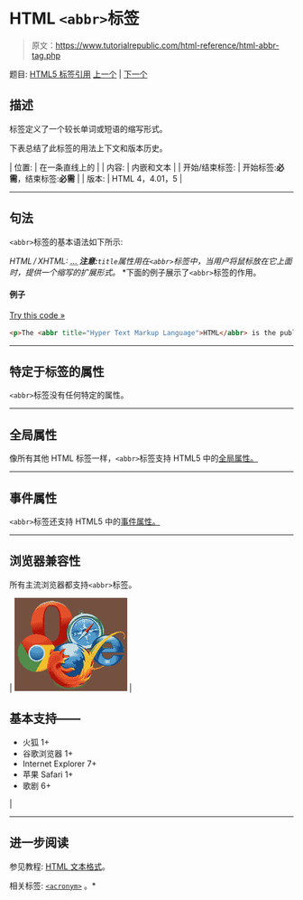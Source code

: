 # HTML `<abbr>`标签

> 原文：<https://www.tutorialrepublic.com/html-reference/html-abbr-tag.php>

题目: [HTML5 标签引用](html5-tags.php) [上一个](html-a-tag.php) | [下一个](html-acronym-tag.php)

## 描述

标签定义了一个较长单词或短语的缩写形式。

下表总结了此标签的用法上下文和版本历史。

| 位置: | 在一条直线上的 |
| 内容: | 内嵌和文本 |
| 开始/结束标签: | 开始标签:**必需**，结束标签:**必需** |
| 版本: | HTML 4，4.01，5 |

* * *

## 句法

`<abbr>`标签的基本语法如下所示:

*HTML / XHTML:* <abbr title="*string*"> ... </abbr> ***注意:**`title`属性用在`<abbr>`标签中，当用户将鼠标放在它上面时，提供一个缩写的扩展形式。*  *下面的例子展示了`<abbr>`标签的作用。

#### 例子

[Try this code »](../codelab.php?topic=html&file=abbr-tag "Try this code using online Editor")

```html
<p>The <abbr title="Hyper Text Markup Language">HTML</abbr> is the publishing language of the World Wide Web.</p>
```

* * *

## 特定于标签的属性

`<abbr>`标签没有任何特定的属性。

* * *

## 全局属性

像所有其他 HTML 标签一样，`<abbr>`标签支持 HTML5 中的[全局属性。](html5-global-attributes.php)

* * *

## 事件属性

`<abbr>`标签还支持 HTML5 中的[事件属性。](html5-event-attributes.php)

* * *

## 浏览器兼容性

所有主流浏览器都支持`<abbr>`标签。

| ![Browsers Icon](img/e9331123c77668c1832e541c2fca1002.png) | 

## 基本支持——

*   火狐 1+
*   谷歌浏览器 1+
*   Internet Explorer 7+
*   苹果 Safari 1+
*   歌剧 6+

 |

* * *

## 进一步阅读

参见教程: [HTML 文本格式](../html-tutorial/html-text-formatting.php)。

相关标签: [`<acronym>`](html-acronym-tag.php) 。*